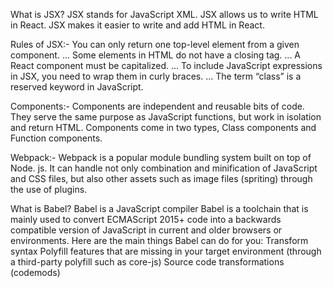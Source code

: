 What is JSX?
JSX stands for JavaScript XML.
JSX allows us to write HTML in React.
JSX makes it easier to write and add HTML in React.

Rules of JSX:-
    You can only return one top-level element from a given component. ...
    Some elements in HTML do not have a closing tag. ...
    A React component must be capitalized. ...
    To include JavaScript expressions in JSX, you need to wrap them in curly braces. ...
    The term “class” is a reserved keyword in JavaScript.

Components:-
    Components are independent and reusable bits of code. They serve the same purpose as JavaScript functions, but work in isolation and return HTML.
Components come in two types, Class components and Function components.

Webpack:-
Webpack is a popular module bundling system built on top of Node. js. It can handle not only combination and minification of JavaScript and CSS files, but also other assets such as image files (spriting) through the use of plugins.

What is Babel?
Babel is a JavaScript compiler
Babel is a toolchain that is mainly used to convert ECMAScript 2015+ code into a backwards compatible version of JavaScript in current and older browsers or environments. Here are the main things Babel can do for you:
Transform syntax
Polyfill features that are missing in your target environment (through a third-party polyfill such as core-js)
Source code transformations (codemods)
